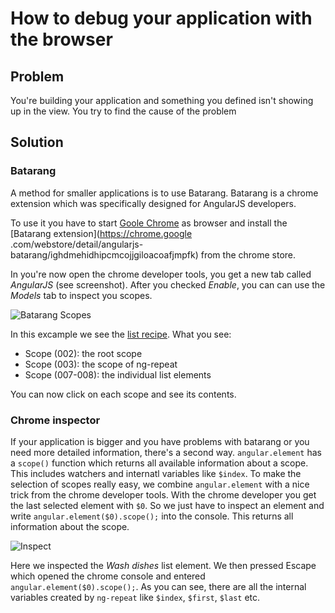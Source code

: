 # How to debug your application with the browser

## Problem

You're building your application and something you defined isn't showing up in the view. You try to find the cause of
 the problem


## Solution

### Batarang

A method for smaller applications is to use Batarang. Batarang is a chrome extension which was specifically designed
for AngularJS developers.

To use it you have to start [Goole Chrome](http://www.google.com/chrome/‎) as browser and install the [Batarang extension](https://chrome.google
.com/webstore/detail/angularjs-batarang/ighdmehidhipcmcojjgiloacoafjmpfk) from the chrome store.

In you're now open the chrome developer tools, you get a new tab called *AngularJS* (see screenshot). After you
checked *Enable*, you can can use the *Models* tab to inspect you scopes.

![Batarang Scopes](images/big-picture-debug-scopes-batarang.png)

In this excample we see the [list recipe](#controllers-list-all-none-invert). What you see:

* Scope (002): the root scope
* Scope (003): the scope of ng-repeat
* Scope (007-008): the individual list elements

You can now click on each scope and see its contents.


### Chrome inspector

If your application is bigger and you have problems with batarang or you need more detailed information,
there's a second way. `angular.element` has a `scope()` function which returns all available information about a
scope. This includes watchers and internatl variables like `$index`. To make the selection of scopes really easy,
we combine `angular.element` with a nice trick from the chrome developer tools. With the chrome developer you get the
 last selected element with `$0`. So we just have to inspect an element and write `angular.element($0).scope();` into
  the console. This returns all information about the scope.

![Inspect](images/big-picture-debug-scopes-inspect.png)

Here we inspected the *Wash dishes* list element. We then pressed Escape which opened the chrome console and entered `angular.element($0).scope();`. As you can see, there are all the internal variables created by `ng-repeat` like `$index`, `$first`,
`$last` etc.